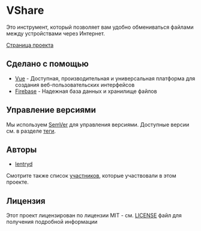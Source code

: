 # VShare

Это инструмент, который позволяет вам удобно обмениваться файлами между устройствами через Интернет.

[Страница проекта](https://vshare.lentryd.su)

## Сделано с помощью

- [Vue](https://vuejs.org/) - Доступная, производительная и универсальная платформа для создания веб-пользовательских интерфейсов
- [Firebase](https://firebase.google.com/) - Надежная база данных и хранилище файлов

## Управление версиями

Мы используем [SemVer](http://semver.org/) для управления версиями. Доступные версии см. в разделе [теги](https://github.com/lentryd/VShare/tags).

## Авторы

- [lentryd](https://github.com/lentryd)

Смотрите также список [участников](https://github.com/lentryd/VShare/contributors), которые участвовали в этом проекте.

## Лицензия

Этот проект лицензирован по лицензии MIT - см. [LICENSE](LICENSE) файл для получения подробной информации
